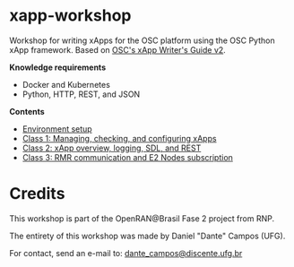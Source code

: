 # xapp-workshop
Workshop for writing xApps for the OSC platform using the OSC Python xApp framework. Based on [OSC's xApp Writer's Guide v2](https://wiki.o-ran-sc.org/download/attachments/17269011/xApp_Writer_s_Guide_v2.pdf?version=4&modificationDate=1625642899082&api=v2). 

**Knowledge requirements**
- Docker and Kubernetes
- Python, HTTP, REST, and JSON

**Contents**
- [Environment setup](contents/setup.md)
- [Class 1: Managing, checking, and configuring xApps](contents/class_1.md)
- [Class 2: xApp overview, logging, SDL, and REST](contents/class_2.md)
- [Class 3: RMR communication and E2 Nodes subscription](contents/class_3.md)

# Credits

This workshop is part of the OpenRAN@Brasil Fase 2 project from RNP.

The entirety of this workshop was made by Daniel "Dante" Campos (UFG).

For contact, send an e-mail to: dante_campos@discente.ufg.br
